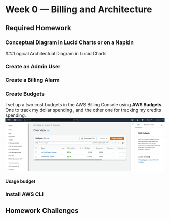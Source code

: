 # Week 0 — Billing and Architecture

## Required Homework

### Conceptual Diagram in Lucid Charts or on a Napkin

###Logical Architectual Diagram in Lucid Charts

### Create an Admin User

### Create a Billing Alarm

### Create Budgets
I set up a two cost budgets in the AWS Billing Console using **AWS Budgets**.
One to track my dollar spending , and the other one for tracking my credits spending.
![Create Budgets](assets/Week0-Create_Budgets.PNG) 



#### Usage budget

 

### Install AWS CLI

## Homework Challenges
